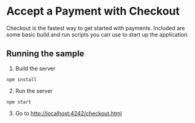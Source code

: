 # Accept a Payment with Checkout

Checkout is the fastest way to get started with payments. Included are some basic build and run scripts you can use to start up the application.

## Running the sample

1. Build the server

~~~
npm install
~~~

2. Run the server

~~~
npm start
~~~

3. Go to [http://localhost:4242/checkout.html](http://localhost:4242/checkout.html)
